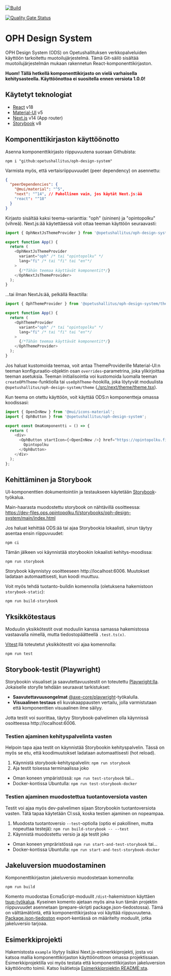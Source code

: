 [![Build](https://github.com/Opetushallitus/oph-design-system/actions/workflows/build.yml/badge.svg)](https://github.com/Opetushallitus/oph-design-system/actions/workflows/build.yml)

[![Quality Gate Status](https://sonarcloud.io/api/project_badges/measure?project=Opetushallitus_oph-design-system&metric=alert_status)](https://sonarcloud.io/summary/new_code?id=Opetushallitus_oph-design-system)

# OPH Design System

OPH Design System (ODS) on Opetushallituksen verkkopalveluiden käyttöön tarkoitettu muotoilujärjestelmä.
Tämä Git-säilö sisältää muotoilujärjestelmän mukaan rakennetun React-komponenttikirjaston.

**Huom! Tällä hetkellä komponenttikirjasto on vielä varhaisella kehitysasteella. Käyttöönottoa ei suositella ennen versiota 1.0.0!**

## Käytetyt teknologiat

- [React](https://react.dev/) v18
- [Material-UI](https://mui.com/material-ui/getting-started/) v5
- [Next.js](https://nextjs.org/) v14 (App router)
- [Storybook](https://storybook.js.org/) v8

## Komponenttikirjaston käyttöönotto

Asenna komponenttikirjasto riippuvuutena suoraan Githubista:

```
npm i "github:opetushallitus/oph-design-system"
```

Varmista myös, että vertaisriippuvuudet (peer dependency) on asennettu:

```json
{
  "peerDependencies": {
    "@mui/material": "^5",
    "next": "^14", // Pakollinen vain, jos käytät Next.js:ää
    "react": "^18"
  }
}
```

Kirjasto sisältää kaksi teema-varianttia: "oph" (sininen) ja "opintopolku" (vihreä).
Next.js:ää käytettäessä voit ottaa teeman käyttöön seuraavasti:

```js
import { OphNextJsThemeProvider } from '@opetushallitus/oph-design-system/next/theme';

export function App() {
  return (
    <OphNextJsThemeProvider
      variant="oph" /* tai "opintopolku" */
      lang="fi" /* tai "fi" tai "en"*/
    >
      {/*Tähän teemaa käyttävät komponentit*/}
    </OphNextJsThemeProvider>
  );
}
```

...tai ilman NextJs:ää, pelkällä Reactilla:

```js
import { OphThemeProvider } from '@opetushallitus/oph-design-system/theme';

export function App() {
  return (
    <OphThemeProvider
      variant="oph" /* tai "opintopolku" */
      lang="fi" /* tai "fi" tai "en"*/
    >
      {/*Tähän teemaa käyttävät komponentit*/}
    </OphThemeProvider>
  );
}
```

Jos haluat kustomoida teemaa, voit antaa ThemeProviderille Material-UI:n teeman konfiguraatio-objektin osan `overrides`-parametrina, joka ylikirjoittaa teeman asetuksia.
Teeman initialisointia voi kustomoida luomalla teeman `createOPhTheme`-funktiolla tai `useOphTheme`-hookilla, joka löytyvät moduulista `@opetushallitus/oph-design-system/theme` ([./src/next/theme/theme.tsx](./src/next/theme/theme.tsx)).

Kun teema on otettu käyttöön, voit käyttää ODS:n komponentteja omassa koodissasi:

```js
import { OpenInNew } from '@mui/icons-material';
import { OphButton } from '@opetushallitus/oph-design-system';

export const OmaKomponentti = () => {
  return (
    <div>
      <OphButton startIcon={<OpenInNew />} href="https://opintopolku.fi">
        Opintopolku
      </OphButton>
    </div>
  );
};
```

## Kehittäminen ja Storybook

UI-komponenttien dokumentointiin ja testaukseen käytetään [Storybook](https://storybook.js.org/)-työkalua.

Main-haarasta muodostettu storybook on nähtävillä osoitteessa:
https://dev-files.ops.opintopolku.fi/storybooks/oph-design-system/main/index.html

Jos haluat kehittää ODS:ää tai ajaa Storybookia lokaalisti, sinun täytyy asentaa ensin riippuvuudet:

```
npm ci
```

Tämän jälkeen voi käynnistää storybookin lokaalisti kehitys-moodissa:

```
npm run storybook
```

Storybook käynnistyy osoitteeseen http://localhost:6006. Muutokset ladataan automaattisesti, kun koodi muuttuu.

Voit myös tehdä tuotanto-buildin komennolla (oletuksena hakemistoon `storybook-static`):

```
npm run build-storybook
```

## Yksikkötestaus

Moduulin yksikkötestit ovat moduulin kanssa samassa hakemistossa vastaavalla nimellä, mutta tiedostopäätteellä `.test.ts(x)`.

[Vitest](https://vitest.dev):llä toteutetut yksikkötestit voi ajaa komennolla:

```
npm run test
```

## Storybook-testit (Playwright)

Storybookin visualiset ja saavutettavuustestit on toteutettu [Playwright:lla](https://playwright.dev). Jokaiselle storylle tehdään seuraavat tarkistukset:

- **Saavutettavuusongelmat** [@axe-core/playwright](https://github.com/dequelabs/axe-core-npm/blob/develop/packages/playwright/README.md)-työkalulla.
- **Visuaalinen testaus** eli kuvakaappausten vertailu, jolla varmistutaan että komponenttien visuaalinen ilme säilyy.

Jotta testit voi suorittaa, täytyy Storybook-palvelimen olla käynnissä osoitteessa http://localhost:6006.

### Testien ajaminen kehityspalvelinta vasten

Helpoin tapa ajaa testit on käynnistää Storybookin kehityspalvelin. Tässä on myös se etu, että koodimuutokset ladataan automaattisesti (hot reload).

1. Käynnistä storybook-kehityspalvelin: `npm run storybook`
2. Aja testit toisessa terminaalissa joko

- Oman koneen ympäristössä: `npm run test-storybook` tai...
- Docker-kontissa Ubuntulla: `npm run test-storybook-docker`

### Testien ajaminen muodostettua tuotantoversiota vasten

Testit voi ajaa myös dev-palvelimen sijaan Storybookin tuotantoversiota vasten. Tätä tapaa käytetään CI:ssä, koska testien ajaminen on nopeampaa.

1. Muodosta tuotantoversio `--test`-optiolla (optio ei pakollinen, mutta nopeuttaa testejä): `npm run build-storybook -- --test`
2. Käynnistä muodostettu versio ja aja testit joko

- Oman koneen ympräristössä `npm run start-and-test-storybook` tai...
- Docker-kontissa Ubuntulla: `npm run start-and-test-storybook-docker`

## Jakeluversion muodostaminen

Komponenttikirjaston jakeluversio muodostetaan komennolla:

```
npm run build
```

Komento muodostaa EcmaScript-moduulit `/dist`-hakemistoon käyttäen [tsup-työkalua](https://tsup.egoist.dev/). Kyseinen komento ajetaan myös aina kun tämän projektin riippuvuudet asennetaan (prepare-skripti package.json-tiedostossa). Tämä on välttämätöntä, että komponenttikirjastoa voi käyttää riippuvuutena. [Package.json-tiedoston](./package.json) export-kentässä on määritelty moduulit, jotka jakeluversio tarjoaa.

## Esimerkkiprojekti

Hakemistosta `example` löytyy lisäksi Next.js-esimerkkiprojekti, josta voi katsoa mallia komponenttikirjaston käyttöönottoon omassa projektissaan. Esimerkkiprojektilla voi myös testata että komponenttikirjaston jakeluversion käyttöönotto toimii.
Katso lisätietoja [Esimerkkiprojektin README:sta](./example/README.md).
